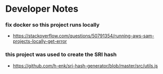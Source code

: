 # Developer Notes

### fix docker so this project runs locally

- https://stackoverflow.com/questions/50791354/running-aws-sam-projects-locally-get-error

### this project was used to create the SRI hash

- https://github.com/h-enk/sri-hash-generator/blob/master/src/utils.js
